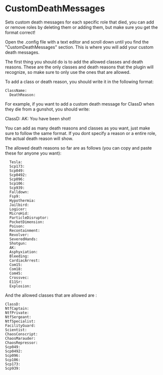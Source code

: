 # CustomDeathMessages
Sets custom death messages for each specific role that died, you can add or remove roles by deleting them or adding them, but make sure you get the format correct!

Open the .config file with a text editor and scroll down until you find the "CustomDeathMessages" section. This is where you will add your custom death messages.

The first thing you should do is to add the allowed classes and death reasons. These are the only classes and death reasons that the plugin will recognize, so make sure to only use the ones that are allowed.

To add a class or death reason, you should write it in the following format:


    ClassName:
      DeathReason:
      
For example, if you want to add a custom death message for ClassD when they die from a gunshot, you should write:

ClassD:
  AK: You have been shot!
  
You can add as many death reasons and classes as you want, just make sure to follow the same format. If you dont specify a reason or a entire role, the actual death reason will show.

The allowed death reasons so far are as follows (you can copy and paste these for anyone you want): 

      Tesla: 
      Scp173: 
      Scp049: 
      Scp0492: 
      Scp096: 
      Scp106: 
      Scp939: 
      Falldown: 
      Fsp9: 
      Hypothermia: 
      Jailbird: 
      Logicer: 
      MicroHid: 
      ParticleDisruptor: 
      PocketDimension: 
      Poison: 
      Recontainment: 
      Revolver: 
      SeveredHands: 
      Shotgun: 
      AK: 
      Asphyxiation: 
      Bleeding: 
      CardiacArrest: 
      Com15: 
      Com18: 
      Com45: 
      Crossvec: 
      E11Sr: 
      Explosion: 

And the allowed classes that are allowed are : 

    ClassD:
    NtfCaptain: 
    NtfPrivate: 
    NtfSergeant: 
    NtfSpecialist: 
    FacilityGuard: 
    Scientist: 
    ChaosConscript: 
    ChaosMarauder: 
    ChaosRepressor: 
    Scp049: 
    Scp0492: 
    Scp096: 
    Scp106:
    Scp173: 
    Scp939: 
